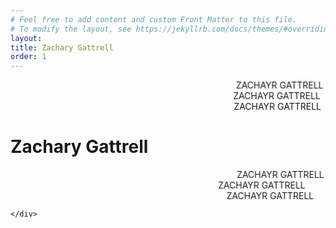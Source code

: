 ```yaml
---
# Feel free to add content and custom Front Matter to this file.
# To modify the layout, see https://jekyllrb.com/docs/themes/#overriding-theme-defaults
layout: 
title: Zachary Gattrell
order: 1
---
```

<html>
<head>
    <title>Zachary Gattrell</title>
    <link href="https://cdn.jsdelivr.net/npm/bootstrap@5.0.0-beta3/dist/css/bootstrap.min.css" rel="stylesheet" integrity="sha384-eOJMYsd53ii+scO/bJGFsiCZc+5NDVN2yr8+0RDqr0Ql0h+rP48ckxlpbzKgwra6" crossorigin="anonymous">
    <script src="https://cdn.jsdelivr.net/npm/bootstrap@5.0.0-beta3/dist/js/bootstrap.bundle.min.js" integrity="sha384-JEW9xMcG8R+pH31jmWH6WWP0WintQrMb4s7ZOdauHnUtxwoG2vI5DkLtS3qm9Ekf" crossorigin="anonymous"></script>
    <link href="{{site.baseurl}}/assets/css/index.css" rel="stylesheet">
    <script type="text/javascript">
  function JavaBlink() {
     var blinks = document.getElementsByClassName('blink-text');
     for (var i = blinks.length - 1; i >= 0; i--) {
        var s = blinks[i];
        s.style.visibility = (s.style.visibility === 'visible') ? 'hidden' : 'visible';
        var colors = ['#ff0000', '#00ff00', '#0000ff'];
        var random_color = colors[Math.floor(Math.random() * colors.length)];
        s.style.color = random_color;
     }
     window.setTimeout(JavaBlink, 100);
  }
  if (document.addEventListener) document.addEventListener("DOMContentLoaded", JavaBlink, false);
  else if (window.addEventListener) window.addEventListener("load", JavaBlink, false);
  else if (window.attachEvent) window.attachEvent("onload", JavaBlink);
  else window.onload = JavaBlink;

</script>
</head>
<body>
    <div class="container py-5 text-center mx-auto">
        <marquee class="randcolor" behavior="alternate">ZACHAYR GATTRELL</marquee>
        <marquee behavior="alternate" scrollamount="14" >ZACHAYR GATTRELL</marquee>
        <marquee behavior="alternate" scrollamount="12">ZACHAYR GATTRELL</marquee>
        <h1 class="big-text blink-text">Zachary Gattrell</h1>
        <marquee behavior="alternate" scrollamount="4">ZACHAYR GATTRELL</marquee>
        <marquee behavior="alternate" scrollamount="55">ZACHAYR GATTRELL</marquee>
        <marquee behavior="alternate" scrollamount="32">ZACHAYR GATTRELL</marquee>

    </div>
</body>
</html>
